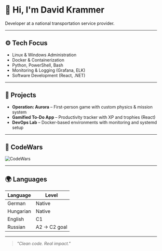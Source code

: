 # 👋 Hi, I'm David Krammer

Developer at a national transportation service provider.

---

## ⚙️ Tech Focus

- Linux & Windows Administration  
- Docker & Containerization  
- Python, PowerShell, Bash  
- Monitoring & Logging (Grafana, ELK)  
- Software Development (React, .NET)

---

## 🚀 Projects

- **Operation: Aurora** – First-person game with custom physics & mission system  
- **Gamified To-Do App** – Productivity tracker with XP and trophies (React)  
- **DevOps Lab** – Docker-based environments with monitoring and systemd setup

---

## 🔗 CodeWars
  
![CodeWars](https://www.codewars.com/users/RevanDTH/badges/large)

---

## 🌍 Languages

| Language    | Level         |
|-------------|---------------|
| German      | Native        |
| Hungarian   | Native        |
| English     | C1            |
| Russian     | A2 → C2 goal  |


---

> _"Clean code. Real impact."_
